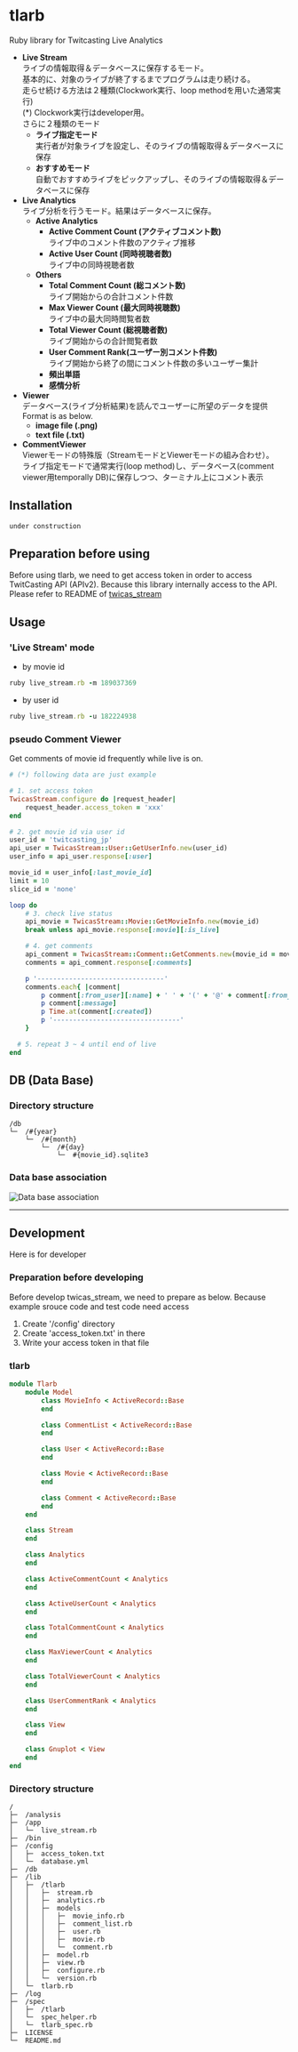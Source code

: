 # tlarb

Ruby library for Twitcasting Live Analytics

- __Live Stream__  
ライブの情報取得＆データベースに保存するモード。  
基本的に、対象のライブが終了するまでプログラムは走り続ける。  
走らせ続ける方法は２種類(Clockwork実行、loop methodを用いた通常実行)  
(*) Clockwork実行はdeveloper用。  
さらに２種類のモード  
	- __ライブ指定モード__  
	実行者が対象ライブを設定し、そのライブの情報取得＆データベースに保存  
	- __おすすめモード__  
	自動でおすすめライブをピックアップし、そのライブの情報取得＆データベースに保存  
- __Live Analytics__  
ライブ分析を行うモード。結果はデータベースに保存。  
	- __Active Analytics__  
		- __Active Comment Count (アクティブコメント数)__  
		ライブ中のコメント件数のアクティブ推移  
		- __Active User Count (同時視聴者数)__  
		ライブ中の同時視聴者数  
	- __Others__  
		- __Total Comment Count (総コメント数)__  
		ライブ開始からの合計コメント件数  
		- __Max Viewer Count (最大同時視聴数)__  
		ライブ中の最大同時閲覧者数  
		- __Total Viewer Count (総視聴者数)__  
		ライブ開始からの合計閲覧者数  
		- __User Comment Rank(ユーザー別コメント件数)__  
		ライブ開始から終了の間にコメント件数の多いユーザー集計  
		- __頻出単語__  
		- __感情分析__  
- __Viewer__  
データベース(ライブ分析結果)を読んでユーザーに所望のデータを提供  
Format is as below.  
	- __image file (.png)__  
	- __text file (.txt)__  
- __CommentViewer__  
Viewerモードの特殊版（StreamモードとViewerモードの組み合わせ）。  
ライブ指定モードで通常実行(loop method)し、データベース(comment viewer用temporally DB)に保存しつつ、ターミナル上にコメント表示  

## Installation

```rb
under construction
```

## Preparation before using

Before using tlarb, we need to get access token in order to access TwitCasting API (APIv2).
Because this library internally access to the API.
Please refer to README of [twicas_stream](https://github.com/ysato5654/twicas_stream)

## Usage

### 'Live Stream' mode

- by movie id

```rb
ruby live_stream.rb -m 189037369
```

- by user id

```rb
ruby live_stream.rb -u 182224938
```

### pseudo Comment Viewer

Get comments of movie id frequently while live is on.

```rb
# (*) following data are just example

# 1. set access token
TwicasStream.configure do |request_header|
	request_header.access_token = 'xxx'
end

# 2. get movie id via user id
user_id = 'twitcasting_jp'
api_user = TwicasStream::User::GetUserInfo.new(user_id)
user_info = api_user.response[:user]

movie_id = user_info[:last_movie_id]
limit = 10
slice_id = 'none'

loop do
	# 3. check live status
	api_movie = TwicasStream::Movie::GetMovieInfo.new(movie_id)
	break unless api_movie.response[:movie][:is_live]

	# 4. get comments
	api_comment = TwicasStream::Comment::GetComments.new(movie_id = movie_id, limit = limit, slice_id = slice_id)
	comments = api_comment.response[:comments]

	p '--------------------------------'
	comments.each{ |comment|
		p comment[:from_user][:name] + ' ' + '(' + '@' + comment[:from_user][:screen_id] + ')'
		p comment[:message]
		p Time.at(comment[:created])
		p '--------------------------------'
	}

  # 5. repeat 3 ~ 4 until end of live
end
```

## DB (Data Base)

### Directory structure

```
/db									  
└─	/#{year}						  
	└─	/#{month}					  
		└─	/#{day}					  
			└─	#{movie_id}.sqlite3	  
```

### Data base association

![Data base association](images/data_base_association.png)

---

## Development

Here is for developer

### Preparation before developing

Before develop twicas_stream, we need to prepare as below.
Because example srouce code and test code need access

1. Create '/config' directory
2. Create 'access_token.txt' in there
3. Write your access token in that file

### tlarb

```rb
module Tlarb
	module Model
		class MovieInfo < ActiveRecord::Base
		end

		class CommentList < ActiveRecord::Base
		end

		class User < ActiveRecord::Base
		end

		class Movie < ActiveRecord::Base
		end

		class Comment < ActiveRecord::Base
		end
	end

	class Stream
	end

	class Analytics
	end

	class ActiveCommentCount < Analytics
	end

	class ActiveUserCount < Analytics
	end

	class TotalCommentCount < Analytics
	end

	class MaxViewerCount < Analytics
	end

	class TotalViewerCount < Analytics
	end

	class UserCommentRank < Analytics
	end

	class View
	end

	class Gnuplot < View
	end
end
```

### Directory structure

```
/										  
├─	/analysis							  
├─	/app								  
│	└─	live_stream.rb					  
├─	/bin								  
├─	/config								  
│	├─	access_token.txt				  
│	└─	database.yml					  
├─	/db									  
├─	/lib								  
│	├─	/tlarb							  
│	│	├─	stream.rb					  
│	│	├─	analytics.rb				  
│	│	├─	models						  
│	│	│	├─	movie_info.rb			  
│	│	│	├─	comment_list.rb			  
│	│	│	├─	user.rb					  
│	│	│	├─	movie.rb				  
│	│	│	└─	comment.rb				  
│	│	├─	model.rb					  
│	│	├─	view.rb						  
│	│	├─	configure.rb				  
│	│	└─	version.rb					  
│	└─	tlarb.rb						  
├─	/log								  
├─	/spec								  
│	├─	/tlarb							  
│	└─	spec_helper.rb					  
│	└─	tlarb_spec.rb					  
├─	LICENSE								  
└─	README.md							  
```

